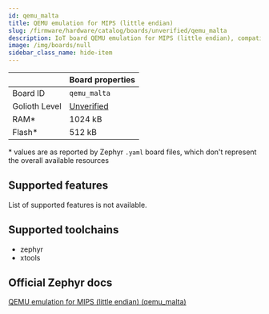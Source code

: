 ```yaml
---
id: qemu_malta
title: QEMU emulation for MIPS (little endian)
slug: /firmware/hardware/catalog/boards/unverified/qemu_malta
description: IoT board QEMU emulation for MIPS (little endian), compatible with Golioth at unverified level.
image: /img/boards/null
sidebar_class_name: hide-item
---
```


[//]: # (This is an auto-generated file, do not edit! Changes to it will be lost upon re-generation)



|                | Board properties     |
| -------------  | -------------------- |
| Board ID       | `qemu_malta` |
| Golioth Level  | [Unverified](/firmware/hardware#unverified-boards) |
| RAM*           | 1024 kB |
| Flash*         | 512 kB |

\* values are as reported by Zephyr `.yaml` board files, which don't represent the overall available resources



## Supported features

List of supported features is not available.

## Supported toolchains

* zephyr
* xtools

## Official Zephyr docs

[QEMU emulation for MIPS (little endian) (qemu_malta)](https://docs.zephyrproject.org/latest/boards/qemu/malta/doc/index.html)
